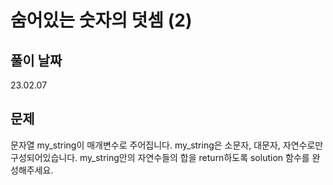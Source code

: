 # 숨어있는 숫자의 덧셈 (2)

## 풀이 날짜
23.02.07

## 문제
문자열 my_string이 매개변수로 주어집니다. my_string은 소문자, 대문자, 자연수로만 구성되어있습니다. my_string안의 자연수들의 합을 return하도록 solution 함수를 완성해주세요.